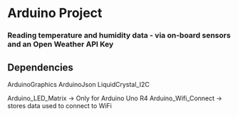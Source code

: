# Arduino Project
### Reading temperature and humidity data - via on-board sensors and an Open Weather API Key

## Dependencies

ArduinoGraphics
ArduinoJson
LiquidCrystal_I2C

Arduino_LED_Matrix -> Only for Arduino Uno R4
Arduino_Wifi_Connect -> stores data used to connect to WiFi
